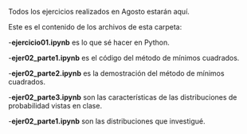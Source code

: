 Todos los ejercicios realizados en Agosto estarán aquí.

Este es el contenido de los archivos de esta carpeta:

-**ejercicio01.ipynb** es lo que sé hacer en Python.

-**ejer02_parte1.ipynb** es el código del método de mínimos cuadrados.

-**ejer02_parte2.ipynb** es la demostración del método de mínimos cuadrados.

-**ejer02_parte3.ipynb** son las características de las distribuciones de probabilidad vistas en clase.

-**ejer02_parte1.ipynb** son las distribuciones que investigué.

